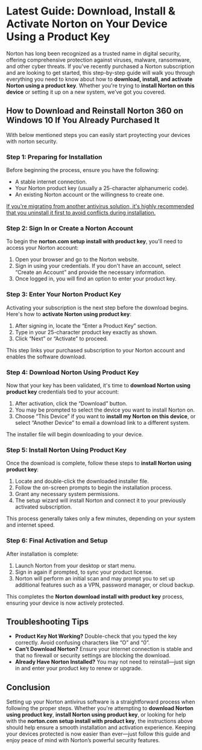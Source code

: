 # Latest Guide: Download, Install & Activate Norton on Your Device Using a Product Key

Norton has long been recognized as a trusted name in digital security, offering comprehensive protection against viruses, malware, ransomware, and other cyber threats. If you've recently purchased a Norton subscription and are looking to get started, this step-by-step guide will walk you through everything you need to know about how to **download, install, and activate Norton using a product key**. Whether you're trying to **install Norton on this device** or setting it up on a new system, we’ve got you covered.

## How to Download and Reinstall Norton 360 on Windows 10 If You Already Purchased It

With below mentioned steps you can easily start proytecting your devices with norton security.

### Step 1: Preparing for Installation

Before beginning the process, ensure you have the following:

- A stable internet connection.
- Your Norton product key (usually a 25-character alphanumeric code).
- An existing Norton account or the willingness to create one.

[If you're migrating from another antivirus solution, it's highly recommended that you uninstall it first to avoid conflicts during installation.](https://norton360hub.readthedocs.io/)



### Step 2: Sign In or Create a Norton Account

To begin the **norton.com setup install with product key**, you'll need to access your Norton account:

1. Open your browser and go to the Norton website.
2. Sign in using your credentials. If you don't have an account, select “Create an Account” and provide the necessary information.
3. Once logged in, you will find an option to enter your product key.



### Step 3: Enter Your Norton Product Key

Activating your subscription is the next step before the download begins. Here's how to **activate Norton using product key**:

1. After signing in, locate the “Enter a Product Key” section.
2. Type in your 25-character product key exactly as shown.
3. Click “Next” or “Activate” to proceed.

This step links your purchased subscription to your Norton account and enables the software download.



### Step 4: Download Norton Using Product Key

Now that your key has been validated, it's time to **download Norton using product key** credentials tied to your account:

1. After activation, click the “Download” button.
2. You may be prompted to select the device you want to install Norton on.
3. Choose “This Device” if you want to **install my Norton on this device**, or select “Another Device” to email a download link to a different system.

The installer file will begin downloading to your device.



### Step 5: Install Norton Using Product Key

Once the download is complete, follow these steps to **install Norton using product key**:

1. Locate and double-click the downloaded installer file.
2. Follow the on-screen prompts to begin the installation process.
3. Grant any necessary system permissions.
4. The setup wizard will install Norton and connect it to your previously activated subscription.

This process generally takes only a few minutes, depending on your system and internet speed.



### Step 6: Final Activation and Setup

After installation is complete:

1. Launch Norton from your desktop or start menu.
2. Sign in again if prompted, to sync your product license.
3. Norton will perform an initial scan and may prompt you to set up additional features such as a VPN, password manager, or cloud backup.

This completes the **Norton download install with product key** process, ensuring your device is now actively protected.



## Troubleshooting Tips

- **Product Key Not Working?** Double-check that you typed the key correctly. Avoid confusing characters like “O” and “0”.
- **Can’t Download Norton?** Ensure your internet connection is stable and that no firewall or security settings are blocking the download.
- **Already Have Norton Installed?** You may not need to reinstall—just sign in and enter your product key to renew or upgrade.



## Conclusion

Setting up your Norton antivirus software is a straightforward process when following the proper steps. Whether you're attempting to **download Norton using product key**, **install Norton using product key**, or looking for help with the **norton.com setup install with product key**, the instructions above should help ensure a smooth installation and activation experience. Keeping your devices protected is now easier than ever—just follow this guide and enjoy peace of mind with Norton’s powerful security features.
